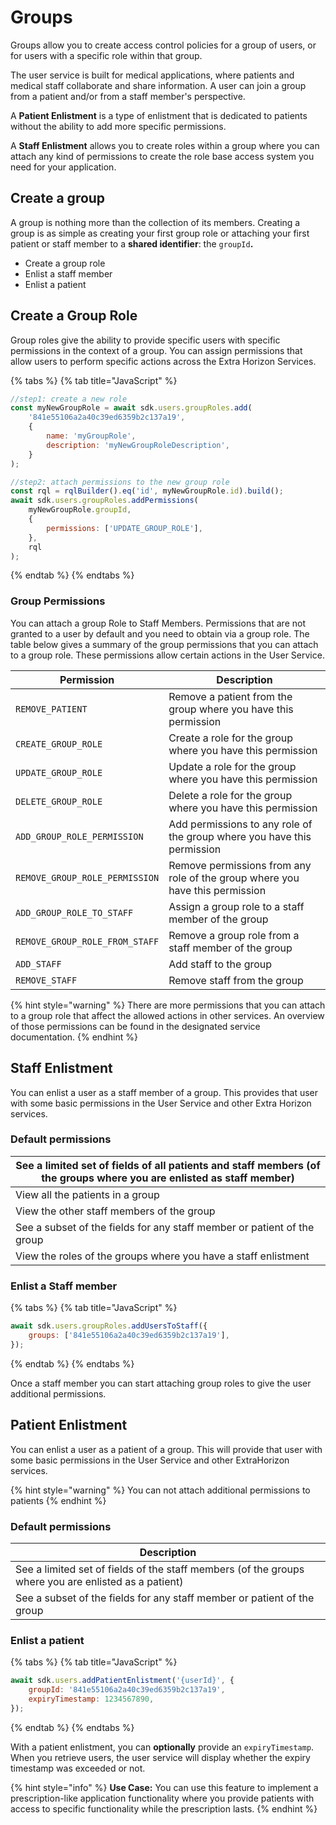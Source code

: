 # Groups



Groups allow you to create access control policies for a group of users, or for users with a specific role within that group.

The user service is built for medical applications, where patients and medical staff collaborate and share information. A user can join a group from a patient and/or from a staff member's perspective.

A **Patient Enlistment** is a type of enlistment that is dedicated to patients without the ability to add more specific permissions.

A **Staff Enlistment** allows you to create roles within a group where you can attach any kind of permissions to create the role base access system you need for your application.

## Create a group

A group is nothing more than the collection of its members. Creating a group is as simple as creating your first group role or attaching your first patient or staff member to a **shared identifier**: the `groupId`**.**

* Create a group role
* Enlist a staff member
* Enlist a patient

## Create a Group Role

Group roles give the ability to provide specific users with specific permissions in the context of a group. You can assign permissions that allow users to perform specific actions across the Extra Horizon Services.

{% tabs %}
{% tab title="JavaScript" %}
```javascript
//step1: create a new role
const myNewGroupRole = await sdk.users.groupRoles.add(
    '841e55106a2a40c39ed6359b2c137a19',
    {
        name: 'myGroupRole',
        description: 'myNewGroupRoleDescription',
    }
);

//step2: attach permissions to the new group role
const rql = rqlBuilder().eq('id', myNewGroupRole.id).build();
await sdk.users.groupRoles.addPermissions(
    myNewGroupRole.groupId,
    {
        permissions: ['UPDATE_GROUP_ROLE'],
    },
    rql
);
```
{% endtab %}
{% endtabs %}

### Group Permissions

You can attach a group Role to Staff Members. Permissions that are not granted to a user by default and you need to obtain via a group role. The table below gives a summary of the group permissions that you can attach to a group role. These permissions allow certain actions in the User Service.

| Permission                     | Description                                                                  |
| ------------------------------ | ---------------------------------------------------------------------------- |
| `REMOVE_PATIENT`               | Remove a patient from the group where you have this permission               |
| `CREATE_GROUP_ROLE`            | Create a role for the group where you have this permission                   |
| `UPDATE_GROUP_ROLE`            | Update a role for the group where you have this permission                   |
| `DELETE_GROUP_ROLE`            | Delete a role for the group where you have this permission                   |
| `ADD_GROUP_ROLE_PERMISSION`    | Add permissions to any role of the group where you have this permission      |
| `REMOVE_GROUP_ROLE_PERMISSION` | Remove permissions from any role of the group where you have this permission |
| `ADD_GROUP_ROLE_TO_STAFF`      | Assign a group role to a staff member of the group                           |
| `REMOVE_GROUP_ROLE_FROM_STAFF` | Remove a group role from a staff member of the group                         |
| `ADD_STAFF`                    | Add staff to the group                                                       |
| `REMOVE_STAFF`                 | Remove staff from the group                                                  |

{% hint style="warning" %}
There are more permissions that you can attach to a group role that affect the allowed actions in other services. An overview of those permissions can be found in the designated service documentation.
{% endhint %}

## Staff Enlistment

You can enlist a user as a staff member of a group. This provides that user with some basic permissions in the User Service and other Extra Horizon services.

### **Default permissions**

| See a limited set of fields of all patients and staff members (of the groups where you are enlisted as staff member) |
| -------------------------------------------------------------------------------------------------------------------- |
| View all the patients in a group                                                                                     |
| View the other staff members of the group                                                                            |
| See a subset of the fields for any staff member or patient of the group                                              |
| View the roles of the groups where you have a staff enlistment                                                       |

### **Enlist a Staff member**

{% tabs %}
{% tab title="JavaScript" %}
```javascript
await sdk.users.groupRoles.addUsersToStaff({
    groups: ['841e55106a2a40c39ed6359b2c137a19'],
});
```
{% endtab %}
{% endtabs %}

Once a staff member you can start attaching group roles to give the user additional permissions.

## Patient Enlistment

You can enlist a user as a patient of a group. This will provide that user with some basic permissions in the User Service and other ExtraHorizon services.

{% hint style="warning" %}
You can not attach additional permissions to patients
{% endhint %}

### **Default permissions**

| Description                                                                                          |
| ---------------------------------------------------------------------------------------------------- |
| See a limited set of fields of the staff members (of the groups where you are enlisted as a patient) |
| See a subset of the fields for any staff member or patient of the group                              |

### **Enlist a patient**

{% tabs %}
{% tab title="JavaScript" %}
```javascript
await sdk.users.addPatientEnlistment('{userId}', {
    groupId: '841e55106a2a40c39ed6359b2c137a19',
    expiryTimestamp: 1234567890,
});
```
{% endtab %}
{% endtabs %}

With a patient enlistment, you can **optionally** provide an `expiryTimestamp`. When you retrieve users, the user service will display whether the expiry timestamp was exceeded or not.

{% hint style="info" %}
**Use Case:** You can use this feature to implement a prescription-like application functionality where you provide patients with access to specific functionality while the prescription lasts.
{% endhint %}

